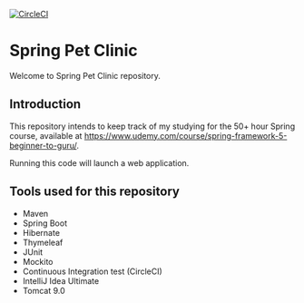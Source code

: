 [![CircleCI](https://circleci.com/gh/hochanFS/sfg-pet-clinic.svg?style=svg)](https://circleci.com/gh/hochanFS/sfg-pet-clinic)


# Spring Pet Clinic

Welcome to Spring Pet Clinic repository.

## Introduction
This repository intends to keep track of my studying for the 50+ hour Spring course, available at https://www.udemy.com/course/spring-framework-5-beginner-to-guru/.

Running this code will launch a web application.

## Tools used for this repository
* Maven
* Spring Boot
* Hibernate
* Thymeleaf
* JUnit
* Mockito
* Continuous Integration test (CircleCI)
* IntelliJ Idea Ultimate
* Tomcat 9.0
